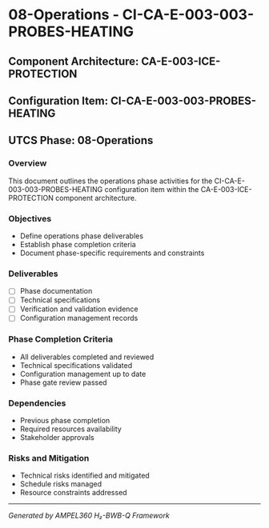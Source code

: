 # 08-Operations - CI-CA-E-003-003-PROBES-HEATING

## Component Architecture: CA-E-003-ICE-PROTECTION
## Configuration Item: CI-CA-E-003-003-PROBES-HEATING
## UTCS Phase: 08-Operations

### Overview
This document outlines the operations phase activities for the CI-CA-E-003-003-PROBES-HEATING configuration item within the CA-E-003-ICE-PROTECTION component architecture.

### Objectives
- Define operations phase deliverables
- Establish phase completion criteria
- Document phase-specific requirements and constraints

### Deliverables
- [ ] Phase documentation
- [ ] Technical specifications
- [ ] Verification and validation evidence
- [ ] Configuration management records

### Phase Completion Criteria
- All deliverables completed and reviewed
- Technical specifications validated
- Configuration management up to date
- Phase gate review passed

### Dependencies
- Previous phase completion
- Required resources availability
- Stakeholder approvals

### Risks and Mitigation
- Technical risks identified and mitigated
- Schedule risks managed
- Resource constraints addressed

---
*Generated by AMPEL360 H₂-BWB-Q Framework*
